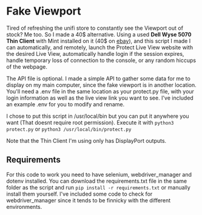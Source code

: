 # Fake Viewport

Tired of refreshing the unifi store to constantly see the Viewport out of stock? Me too. So I made a 40$ alternative.
Using a used **Dell Wyse 5070 Thin Client** with Mint installed on it (40$ on [ebay](https://www.ebay.com/itm/115791180422)), and this script I made
I can automatically, and remotely, launch the Protect Live View website with the desired Live View, automatically handle login if the session expires, handle temporary loss of connection to the console, or any random hiccups of the webpage.

The API file is optional. I made a simple API to gather some data for me to display on my main computer, since the fake viewport is in another location.
You'll need a .env file in the same location as your protect.py file, with your login information as well as the live view link you want to see.
I've included an example .env for you to modify and rename.

I chose to put this script in /usr/local/bin but you can put it anywhere you want (That doesnt require root permission).
Execute it with `python3 protect.py` or `python3 /usr/local/bin/protect.py`

Note that the Thin Client I'm using only has DisplayPort outputs.

## Requirements

For this code to work you need to have selenium, webdriver_manager and dotenv installed. You can download the requirements.txt file in the same folder as the script and run `pip install -r requirements.txt` or manually install them yourself. I've included some code to check for webdriver_manager since it tends to be finnicky with the different environments.
